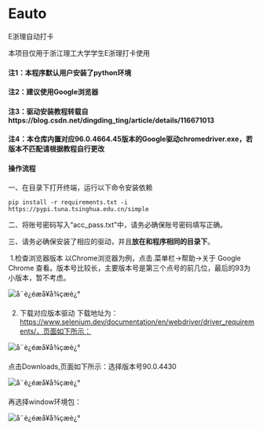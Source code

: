 # Eauto
E浙理自动打卡

本项目仅用于浙江理工大学学生E浙理打卡使用

#### 注1：本程序默认用户安装了python环境

#### 注2：建议使用Google浏览器

#### 注3：驱动安装教程转载自https://blog.csdn.net/dingding_ting/article/details/116671013

#### 注4：本仓库内置对应96.0.4664.45版本的Google驱动chromedriver.exe，若版本不匹配请根据教程自行更改

#### 操作流程

一、在目录下打开终端，运行以下命令安装依赖

```
pip install -r requirements.txt -i https://pypi.tuna.tsinghua.edu.cn/simple
```

二、将账号密码写入“acc_pass.txt”中，请务必确保账号密码填写正确。

三、请务必确保安装了相应的驱动，并且**放在和程序相同的目录下**。

​	1.检查浏览器版本
以Chrome浏览器为例，点击.菜单栏->帮助->关于 Google Chrome 查看。版本号比较长，主要版本号是第三个点号的前几位，最后的93为小版本，暂不考虑。

![å¨è¿éæå¥å¾çæè¿°](https://img-blog.csdnimg.cn/20210511212808359.png?x-oss-process=image/watermark,type_ZmFuZ3poZW5naGVpdGk,shadow_10,text_aHR0cHM6Ly9ibG9nLmNzZG4ubmV0L2RpbmdkaW5nX3Rpbmc=,size_16,color_FFFFFF,t_70)


2. 下载对应版本驱动
    下载地址为：https://www.selenium.dev/documentation/en/webdriver/driver_requirements/，页面如下所示：

  ![å¨è¿éæå¥å¾çæè¿°](https://img-blog.csdnimg.cn/20210511213539208.png?x-oss-process=image/watermark,type_ZmFuZ3poZW5naGVpdGk,shadow_10,text_aHR0cHM6Ly9ibG9nLmNzZG4ubmV0L2RpbmdkaW5nX3Rpbmc=,size_16,color_FFFFFF,t_70)

点击Downloads,页面如下所示：选择版本号90.0.4430

![å¨è¿éæå¥å¾çæè¿°](https://img-blog.csdnimg.cn/20210511213702475.png?x-oss-process=image/watermark,type_ZmFuZ3poZW5naGVpdGk,shadow_10,text_aHR0cHM6Ly9ibG9nLmNzZG4ubmV0L2RpbmdkaW5nX3Rpbmc=,size_16,color_FFFFFF,t_70)

再选择window环境包：

![å¨è¿éæå¥å¾çæè¿°](https://img-blog.csdnimg.cn/20210511213812754.png?x-oss-process=image/watermark,type_ZmFuZ3poZW5naGVpdGk,shadow_10,text_aHR0cHM6Ly9ibG9nLmNzZG4ubmV0L2RpbmdkaW5nX3Rpbmc=,size_16,color_FFFFFF,t_70)

